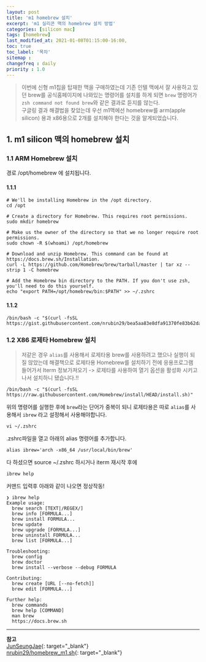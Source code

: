 ```yaml
---
layout: post
title: 'm1 homebrew 설치'
excerpt: 'm1 실리콘 맥의 homebrew 설치 방법' 
categories: [silicon mac]
tags: [homebrew]
last_modified_at: 2021-01-08T01:15:00-16:00, 
toc: true 
toc_label: '목차'
sitemap :
changefreq : daily
priority : 1.0
---
```


> 이번에 신형 m1칩을 탑재한 맥을 구매하였는데 기존 인텔 맥에서 잘 사용하고 있던 brew를 공식홈페이지에 나와있는 명령어를 설치를 하게 되면
`brew` 명령어가 `zsh command not found brew`와 같은 결과로 듣지를 않는다. <br>
구글링 결과 해결법을 찾았는데 우선 m1맥에선 homebrew를 arm(apple silicon) 용과 x86용으로 2개를 설치해야 한다는 것을 알게되었습니다.<br>

## 1. m1 silicon 맥의 homebrew 설치

### 1.1 ARM Homebrew 설치

경로 /opt/homebrew 에 설치됩니다.

#### 1.1.1

```
# We'll be installing Homebrew in the /opt directory.
cd /opt

# Create a directory for Homebrew. This requires root permissions.
sudo mkdir homebrew

# Make us the owner of the directory so that we no longer require root permissions.
sudo chown -R $(whoami) /opt/homebrew

# Download and unzip Homebrew. This command can be found at https://docs.brew.sh/Installation.
curl -L https://github.com/Homebrew/brew/tarball/master | tar xz --strip 1 -C homebrew

# Add the Homebrew bin directory to the PATH. If you don't use zsh, you'll need to do this yourself.
echo "export PATH=/opt/homebrew/bin:$PATH" >> ~/.zshrc
```

#### 1.1.2

```
/bin/bash -c "$(curl -fsSL https://gist.githubusercontent.com/nrubin29/bea5aa83e8dfa91370fe83b62dad6dfa/raw/48f48f7fef21abb308e129a80b3214c2538fc611/homebrew_m1.sh)"
```

### 1.2 X86 로제타 Homebrew 설치

> 저같은 경우 `alias`를 사용해서 로제타용 brew를 사용하려고 했으나 실행이 되질 않았는데 해결책으로 로제타용 Homebrew를 설치하기 전에 응용프로그램
들어가서 Iterm 정보가져오기 -> 로제타를 사용하여 열기 옵션을 활성화 시키고나서 설치하니 됐습니다.!!

```
/bin/bash -c "$(curl -fsSL https://raw.githubusercontent.com/Homebrew/install/HEAD/install.sh)"
```

위의 명령어를 실행한 후에 `brew`라는 단어가 중복이 되니 로제타용은 따로 `alias`를 사용해서 `ibrew` 라고 설정해서 사용해야합니다.
<br>

```
vi ~/.zshrc
```

.zshrc파일을 열고 아래의 alias 명령어를 추가합니다.

```
alias ibrew='arch -x86_64 /usr/local/bin/brew'
```

다 하셨으면 source ~/.zshrc 하시거나 iterm 재시작 후에

```
ibrew help
```

커맨드 입력후 아래와 같이 나오면 정상작동!

```
❯ ibrew help
Example usage:
  brew search [TEXT|/REGEX/]
  brew info [FORMULA...]
  brew install FORMULA...
  brew update
  brew upgrade [FORMULA...]
  brew uninstall FORMULA...
  brew list [FORMULA...]

Troubleshooting:
  brew config
  brew doctor
  brew install --verbose --debug FORMULA

Contributing:
  brew create [URL [--no-fetch]]
  brew edit [FORMULA...]

Further help:
  brew commands
  brew help [COMMAND]
  man brew
  https://docs.brew.sh
```

---

**참고** <br>
[JunSeungJae](https://ninanung0503.medium.com/apple-silicon-m1-mac%EC%97%90-homebrew-%EC%84%A4%EC%B9%98%ED%95%98%EA%B8%B0-7b6c0d3aba08){:
target="\_blank"} <br>
[nrubin29/homebrew_m1.sh](https://gist.github.com/nrubin29/bea5aa83e8dfa91370fe83b62dad6dfa){: target="\_blank"} <br>
